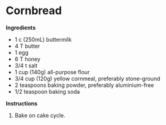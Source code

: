 # Cornbread

**Ingredients**
* 1 c (250mL) buttermilk
* 4 T butter
* 1 egg
* 6 T honey
* 3/4 t salt
* 1 cup (140g) all-purpose flour
* 3/4 cup (120g) yellow cornmeal, preferably stone-ground
* 2 teaspoons baking powder, preferably aluminium-free
* 1/2 teaspoon baking soda

**Instructions**

1. Bake on cake cycle. 
